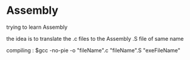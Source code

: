 # Assembly
trying to learn Assembly

the idea is to translate the .c files to the Assembly .S file of same name

compiling : $gcc -no-pie -o "fileName".c "fileName".S "exeFileName"

